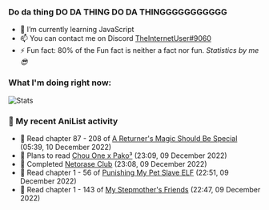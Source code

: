 ### Do da thing DO DA THING DO DA THINGGGGGGGGGGG

<!-- **TheInternetUser0/TheInternetUser0** is a ✨ _special_ ✨ repository because its `README.md` (this file) appears on your GitHub profile. -->


- 🌱 I’m currently learning JavaScript
- 📫 You can contact me on Discord [TheInternetUser#9060](https://discord.com/users/534117072796385300)
- ⚡ Fun fact: 80% of the Fun fact is neither a fact nor fun. _Statistics by me 😎_

### What I'm doing right now:
![Stats](https://discord.c99.nl/widget/theme-3/534117072796385300.png)

### 🌸 My recent AniList activity

<!-- ANILIST_ACTIVITY:start -->

-   📖 Read chapter 87 - 208 of [A Returner's Magic Should Be Special](https://anilist.co/manga/105393) (05:39, 10 December 2022)
-   📖 Plans to read [Chou One x Pako³](https://anilist.co/manga/120738) (23:09, 09 December 2022)
-   📖 Completed [Netorase Club](https://anilist.co/manga/153961) (23:08, 09 December 2022)
-   📖 Read chapter 1 - 56 of [Punishing My Pet Slave ELF](https://anilist.co/manga/143102) (22:51, 09 December 2022)
-   📖 Read chapter 1 - 143 of [My Stepmother's Friends](https://anilist.co/manga/119648) (22:47, 09 December 2022)

<!-- ANILIST_ACTIVITY:end -->
